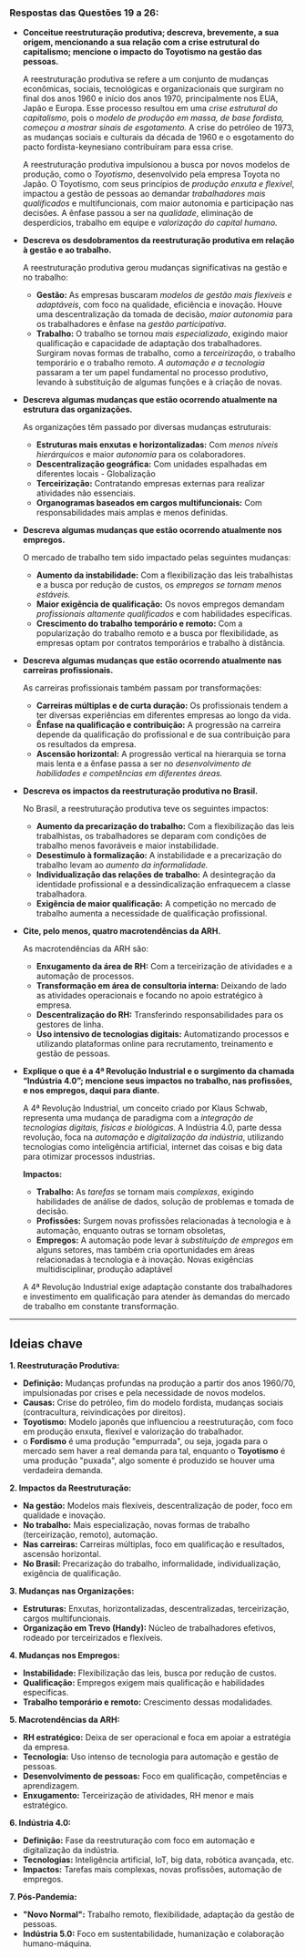 
### Respostas das Questões 19 a 26:

- **Conceitue reestruturação produtiva; descreva, brevemente, a sua origem, mencionando a sua relação com a crise estrutural do capitalismo; mencione o impacto do Toyotismo na gestão das pessoas.**

  A reestruturação produtiva se refere a um conjunto de mudanças econômicas, sociais, tecnológicas e organizacionais que surgiram no final dos anos 1960 e início dos anos 1970, principalmente nos EUA, Japão e Europa. Esse processo resultou em uma *crise estrutural do capitalismo*, pois o *modelo de produção em massa, de base fordista, começou a mostrar sinais de esgotamento.* A crise do petróleo de 1973, as mudanças sociais e culturais da década de 1960 e o esgotamento do pacto fordista-keynesiano contribuíram para essa crise.

  A reestruturação produtiva impulsionou a busca por novos modelos de produção, como o *Toyotismo*, desenvolvido pela empresa Toyota no Japão. O Toyotismo, com seus princípios de *produção enxuta e flexível*, impactou a gestão de pessoas ao demandar *trabalhadores mais qualificados* e multifuncionais, com maior autonomia e participação nas decisões. A ênfase passou a ser na *qualidade*, eliminação de desperdícios, trabalho em equipe e *valorização do capital humano.*

- **Descreva os desdobramentos da reestruturação produtiva em relação à gestão e ao trabalho.**

  A reestruturação produtiva gerou mudanças significativas na gestão e no trabalho:

  * **Gestão:** As empresas buscaram *modelos de gestão mais flexíveis e adaptáveis*, com foco na qualidade, eficiência e inovação. Houve uma descentralização da tomada de decisão, *maior autonomia* para os trabalhadores e ênfase na *gestão participativa*.
  * **Trabalho:** O trabalho se tornou *mais especializado*, exigindo maior qualificação e capacidade de adaptação dos trabalhadores. Surgiram novas formas de trabalho, como a *terceirização*, o trabalho temporário e o trabalho remoto. *A automação e a tecnologia* passaram a ter um papel fundamental no processo produtivo, levando à substituição de algumas funções e à criação de novas.

- **Descreva algumas mudanças que estão ocorrendo atualmente na estrutura das organizações.**

  As organizações têm passado por diversas mudanças estruturais:

  * **Estruturas mais enxutas e horizontalizadas:** Com *menos níveis hierárquicos* e maior *autonomia* para os colaboradores.
  * **Descentralização geográfica:** Com unidades espalhadas em diferentes locais -  Globalização 
  * **Terceirização:** Contratando empresas externas para realizar atividades não essenciais.
  * **Organogramas baseados em cargos multifuncionais:** Com responsabilidades mais amplas e menos definidas.

- **Descreva algumas mudanças que estão ocorrendo atualmente nos empregos.**

  O mercado de trabalho tem sido impactado pelas seguintes mudanças:

  * **Aumento da instabilidade:** Com a flexibilização das leis trabalhistas e a busca por redução de custos, os *empregos se tornam menos estáveis.*
  * **Maior exigência de qualificação:** Os novos empregos demandam *profissionais altamente qualificados* e com habilidades específicas.
  * **Crescimento do trabalho temporário e remoto:** Com a popularização do trabalho remoto e a busca por flexibilidade, as empresas optam por contratos temporários e trabalho à distância.

- **Descreva algumas mudanças que estão ocorrendo atualmente nas carreiras profissionais.**

  As carreiras profissionais também passam por transformações:

  * **Carreiras múltiplas e de curta duração:** Os profissionais tendem a ter diversas experiências em diferentes empresas ao longo da vida.
  * **Ênfase na qualificação e contribuição:** A progressão na carreira depende da qualificação do profissional e de sua contribuição para os resultados da empresa.
  * **Ascensão horizontal:** A progressão vertical na hierarquia se torna mais lenta e a ênfase passa a ser no *desenvolvimento de habilidades e competências em diferentes áreas.*

- **Descreva os impactos da reestruturação produtiva no Brasil.**

  No Brasil, a reestruturação produtiva teve os seguintes impactos:

  * **Aumento da precarização do trabalho:** Com a flexibilização das leis trabalhistas, os trabalhadores se deparam com condições de trabalho menos favoráveis e maior instabilidade.
  * **Desestímulo à formalização:** A instabilidade e a precarização do trabalho levam ao *aumento da informalidade.*
  * **Individualização das relações de trabalho:** A desintegração da identidade profissional e a dessindicalização enfraquecem a classe trabalhadora.
  * **Exigência de maior qualificação:** A competição no mercado de trabalho aumenta a necessidade de qualificação profissional.

- **Cite, pelo menos, quatro macrotendências da ARH.**

  As macrotendências da ARH são:

  * **Enxugamento da área de RH:** Com a terceirização de atividades e a automação de processos.
  * **Transformação em área de consultoria interna:** Deixando de lado as atividades operacionais e focando no apoio estratégico à empresa.
  * **Descentralização do RH:** Transferindo responsabilidades para os gestores de linha.
  * **Uso intensivo de tecnologias digitais:** Automatizando processos e utilizando plataformas online para recrutamento, treinamento e gestão de pessoas.

- **Explique o que é a 4ª Revolução Industrial e o surgimento da chamada “Indústria 4.0”; mencione seus impactos no trabalho, nas profissões, e nos empregos, daqui para diante.**

  A 4ª Revolução Industrial, um conceito criado por Klaus Schwab, representa uma mudança de paradigma com a *integração de tecnologias digitais, físicas e biológicas.* A Indústria 4.0, parte dessa revolução, foca na *automação* e *digitalização da indústria*, utilizando tecnologias como inteligência artificial, internet das coisas e big data para otimizar processos industrias.
  

  **Impactos:**

  * **Trabalho:** As *tarefas* se tornam mais *complexas*, exigindo habilidades de análise de dados, solução de problemas e tomada de decisão.
  * **Profissões:** Surgem novas profissões relacionadas à tecnologia e à automação, enquanto outras se tornam obsoletas, 
  * **Empregos:** A automação pode levar à *substituição de empregos* em alguns setores, mas também cria oportunidades em áreas relacionadas à tecnologia e à inovação. Novas exigências multidisciplinar, produção adaptável 

  A 4ª Revolução Industrial exige adaptação constante dos trabalhadores e investimento em qualificação para atender às demandas do mercado de trabalho em constante transformação.
---
## Ideias chave
**1. Reestruturação Produtiva:**

- **Definição:** Mudanças profundas na produção a partir dos anos 1960/70, impulsionadas por crises e pela necessidade de novos modelos.
- **Causas:** Crise do petróleo, fim do modelo fordista, mudanças sociais (contracultura, reivindicações por direitos).
- **Toyotismo:** Modelo japonês que influenciou a reestruturação, com foco em produção enxuta, flexível e valorização do trabalhador.
- o **Fordismo** é uma produção "empurrada", ou seja,  jogada para o mercado sem haver a real demanda para tal, enquanto o **Toyotismo** é uma produção "puxada", algo somente é produzido se houver uma verdadeira demanda.

**2. Impactos da Reestruturação:**

- **Na gestão:** Modelos mais flexíveis, descentralização de poder, foco em qualidade e inovação.
- **No trabalho:** Mais especialização, novas formas de trabalho (terceirização, remoto), automação.
- **Nas carreiras:** Carreiras múltiplas, foco em qualificação e resultados, ascensão horizontal.
- **No Brasil:** Precarização do trabalho, informalidade, individualização, exigência de qualificação.

**3. Mudanças nas Organizações:**

- **Estruturas:** Enxutas, horizontalizadas, descentralizadas, terceirização, cargos multifuncionais.
- **Organização em Trevo (Handy):** Núcleo de trabalhadores efetivos, rodeado por terceirizados e flexíveis.

**4. Mudanças nos Empregos:**

- **Instabilidade:** Flexibilização das leis, busca por redução de custos.
- **Qualificação:** Empregos exigem mais qualificação e habilidades específicas.
- **Trabalho temporário e remoto:** Crescimento dessas modalidades.

**5. Macrotendências da ARH:**

- **RH estratégico:** Deixa de ser operacional e foca em apoiar a estratégia da empresa.
- **Tecnologia:** Uso intenso de tecnologia para automação e gestão de pessoas.
- **Desenvolvimento de pessoas:** Foco em qualificação, competências e aprendizagem.
- **Enxugamento:** Terceirização de atividades, RH menor e mais estratégico.

**6. Indústria 4.0:**

- **Definição:** Fase da reestruturação com foco em automação e digitalização da indústria.
- **Tecnologias:** Inteligência artificial, IoT, big data, robótica avançada, etc.
- **Impactos:** Tarefas mais complexas, novas profissões, automação de empregos.

**7. Pós-Pandemia:**

- **"Novo Normal":** Trabalho remoto, flexibilidade, adaptação da gestão de pessoas.
- **Indústria 5.0:** Foco em sustentabilidade, humanização e colaboração humano-máquina.